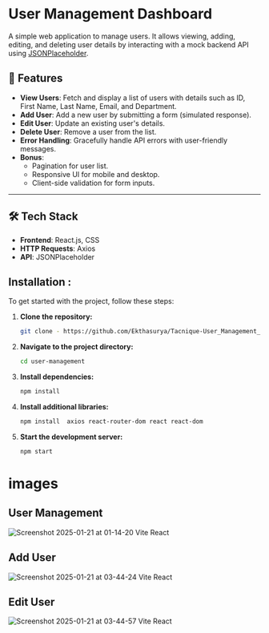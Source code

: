 # User Management Dashboard

A simple web application to manage users. It allows viewing, adding, editing, and deleting user details by interacting with a mock backend API using [JSONPlaceholder](https://jsonplaceholder.typicode.com/).

## 🚀 Features

- **View Users**: Fetch and display a list of users with details such as ID, First Name, Last Name, Email, and Department.
- **Add User**: Add a new user by submitting a form (simulated response).
- **Edit User**: Update an existing user's details.
- **Delete User**: Remove a user from the list.
- **Error Handling**: Gracefully handle API errors with user-friendly messages.
- **Bonus**:
  - Pagination for user list.
  - Responsive UI for mobile and desktop.
  - Client-side validation for form inputs.

---

## 🛠️ Tech Stack

- **Frontend**: React.js, CSS
- **HTTP Requests**: Axios
- **API**: JSONPlaceholder

## Installation :

To get started with the project, follow these steps:

1. **Clone the repository:**
    ```sh
    git clone - https://github.com/Ekthasurya/Tacnique-User_Management_Dashboard.git
    ```

2. **Navigate to the project directory:**
    ```sh
    cd user-management
    ```

3. **Install dependencies:**
    ```sh
    npm install
    ```

4. **Install additional libraries:**
    ```sh
    npm install  axios react-router-dom react react-dom
    ```    

5. **Start the development server:**
    ```sh
    npm start
    ```

# images
## User Management
![Screenshot 2025-01-21 at 01-14-20 Vite React](https://github.com/user-attachments/assets/933157d1-f517-4ee5-a644-acb8fd0b8965)

## Add User
![Screenshot 2025-01-21 at 03-44-24 Vite React](https://github.com/user-attachments/assets/48632bbd-27b4-4904-a50d-2435bd9ffb8b)

## Edit User
![Screenshot 2025-01-21 at 03-44-57 Vite React](https://github.com/user-attachments/assets/b12e9473-a2cb-42ab-ac44-5c71a6812542)










